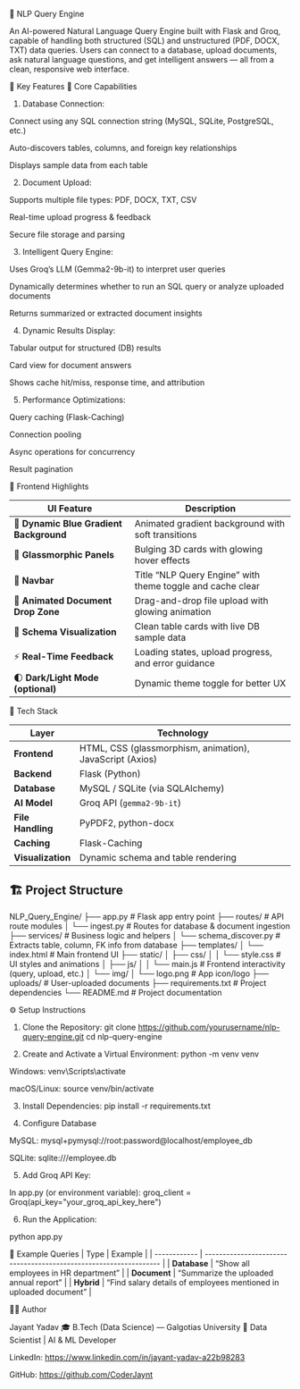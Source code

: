 🧠 NLP Query Engine

An AI-powered Natural Language Query Engine built with Flask and Groq, capable of handling both structured (SQL) and unstructured (PDF, DOCX, TXT) data queries.
Users can connect to a database, upload documents, ask natural language questions, and get intelligent answers — all from a clean, responsive web interface.

🚀 Key Features
🧩 Core Capabilities

1. Database Connection:

Connect using any SQL connection string (MySQL, SQLite, PostgreSQL, etc.)

Auto-discovers tables, columns, and foreign key relationships

Displays sample data from each table

2. Document Upload:

Supports multiple file types: PDF, DOCX, TXT, CSV

Real-time upload progress & feedback

Secure file storage and parsing

3. Intelligent Query Engine:

Uses Groq’s LLM (Gemma2-9b-it) to interpret user queries

Dynamically determines whether to run an SQL query or analyze uploaded documents

Returns summarized or extracted document insights

4. Dynamic Results Display:

Tabular output for structured (DB) results

Card view for document answers

Shows cache hit/miss, response time, and attribution

5. Performance Optimizations:

Query caching (Flask-Caching)

Connection pooling

Async operations for concurrency

Result pagination


🎨 Frontend Highlights

| UI Feature                              | Description                                                |
| --------------------------------------- | ---------------------------------------------------------- |
| 🌌 **Dynamic Blue Gradient Background** | Animated gradient background with soft transitions         |
| 💎 **Glassmorphic Panels**              | Bulging 3D cards with glowing hover effects                |
| 🧭 **Navbar**                           | Title “NLP Query Engine” with theme toggle and cache clear |
| 📂 **Animated Document Drop Zone**      | Drag-and-drop file upload with glowing animation           |
| 🧾 **Schema Visualization**             | Clean table cards with live DB sample data                 |
| ⚡ **Real-Time Feedback**                | Loading states, upload progress, and error guidance        |
| 🌓 **Dark/Light Mode (optional)**       | Dynamic theme toggle for better UX                         |

🧰 Tech Stack

| Layer             | Technology                                               |
| ----------------- | -------------------------------------------------------- |
| **Frontend**      | HTML, CSS (glassmorphism, animation), JavaScript (Axios) |
| **Backend**       | Flask (Python)                                           |
| **Database**      | MySQL / SQLite (via SQLAlchemy)                          |
| **AI Model**      | Groq API (`gemma2-9b-it`)                                |
| **File Handling** | PyPDF2, python-docx                                      |
| **Caching**       | Flask-Caching                                            |
| **Visualization** | Dynamic schema and table rendering                       |

## 🏗️ Project Structure

NLP_Query_Engine/
├── app.py # Flask app entry point
├── routes/ # API route modules
│ └── ingest.py # Routes for database & document ingestion
├── services/ # Business logic and helpers
│ └── schema_discover.py # Extracts table, column, FK info from database
├── templates/
│ └── index.html # Main frontend UI
├── static/
│ ├── css/
│ │ └── style.css # UI styles and animations
│ ├── js/
│ │ └── main.js # Frontend interactivity (query, upload, etc.)
│ └── img/
│ └── logo.png # App icon/logo
├── uploads/ # User-uploaded documents
├── requirements.txt # Project dependencies
└── README.md # Project documentation

⚙️ Setup Instructions

1. Clone the Repository:
git clone https://github.com/yourusername/nlp-query-engine.git
cd nlp-query-engine

2. Create and Activate a Virtual Environment:
python -m venv venv

Windows: venv\Scripts\activate

macOS/Linux: source venv/bin/activate

3. Install Dependencies:
pip install -r requirements.txt

4. Configure Database

MySQL: mysql+pymysql://root:password@localhost/employee_db

SQLite: sqlite:///employee.db

5. Add Groq API Key:

In app.py (or environment variable):
groq_client = Groq(api_key="your_groq_api_key_here")

6. Run the Application:

python app.py

🧪 Example Queries
| Type         | Example                                                           |
| ------------ | ----------------------------------------------------------------- |
| **Database** | “Show all employees in HR department”                             |
| **Document** | “Summarize the uploaded annual report”                            |
| **Hybrid**   | “Find salary details of employees mentioned in uploaded document” |

👨‍💻 Author

Jayant Yadav
🎓 B.Tech (Data Science) — Galgotias University
💼 Data Scientist | AI & ML Developer

LinkedIn: https://www.linkedin.com/in/jayant-yadav-a22b98283

GitHub: https://github.com/CoderJaynt
